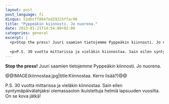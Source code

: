 ```yaml
---
layout: post
post_language: fi
disqus: 52dbcff8047ed29225ffac98
title: "Pyppeäkin kiinnosti. Jo nuorena."
date: 2013-01-21T14:54:00+02:00
categories: general
excerpt: |
  <p>Stop the press! Juuri saamien tietojemme Pyppeäkin kiinnosti. Jo nuorena.</p>
  
  <p>P.S. 30 vuotta mittarissa ja vieläkin kiinnostaa. Sain eilen syntymäpäivälahjaksi olemassaolon ikuistettuja helmiä lapsuuden vuosilta. On se kova jätkä!</p>
---
```

<p><strong>Stop the press!</strong> Juuri saamien tietojemme Pyppeäkin kiinnosti. Jo nuorena.</p>

@@IMAGE(kiinnostaa.jpg|title:Kiinnostaa. Kerro lisää?)@@

<p>P.S. 30 vuotta mittarissa ja vieläkin kiinnostaa. Sain eilen syntymäpäivälahjaksi olemassaolon ikuistettuja helmiä lapsuuden vuosilta. On se kova jätkä!</p>